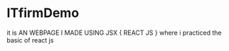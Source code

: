 # ITfirmDemo
it is AN WEBPAGE I MADE USING JSX { REACT JS } where i practiced the basic of react js
